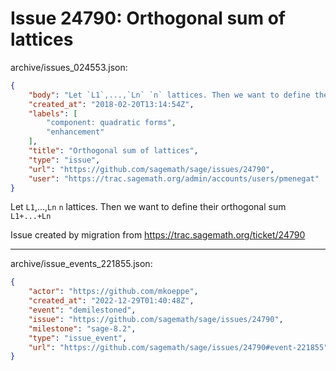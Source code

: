 # Issue 24790: Orthogonal sum of lattices

archive/issues_024553.json:
```json
{
    "body": "Let `L1`,...,`Ln` `n` lattices. Then we want to define their orthogonal sum `L1+...+Ln`\n\nIssue created by migration from https://trac.sagemath.org/ticket/24790\n\n",
    "created_at": "2018-02-20T13:14:54Z",
    "labels": [
        "component: quadratic forms",
        "enhancement"
    ],
    "title": "Orthogonal sum of lattices",
    "type": "issue",
    "url": "https://github.com/sagemath/sage/issues/24790",
    "user": "https://trac.sagemath.org/admin/accounts/users/pmenegat"
}
```
Let `L1`,...,`Ln` `n` lattices. Then we want to define their orthogonal sum `L1+...+Ln`

Issue created by migration from https://trac.sagemath.org/ticket/24790





---

archive/issue_events_221855.json:
```json
{
    "actor": "https://github.com/mkoeppe",
    "created_at": "2022-12-29T01:40:48Z",
    "event": "demilestoned",
    "issue": "https://github.com/sagemath/sage/issues/24790",
    "milestone": "sage-8.2",
    "type": "issue_event",
    "url": "https://github.com/sagemath/sage/issues/24790#event-221855"
}
```

